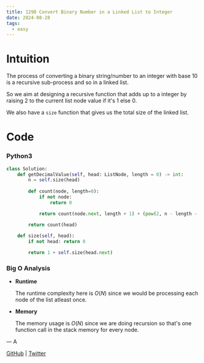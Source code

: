 ```yaml
---
title: 1290 Convert Binary Number in a Linked List to Integer
date: 2024-08-28
tags:
  - easy
---
```


# Intuition

The process of converting a binary string/number to an integer with base 10 is a recursive sub-process and so in a linked list.


So we aim at designing a recursive function that adds up to a integer by raising 2 to the current list node value if it's 1 else 0.


We also have a `size` function that gives us the total size of the linked list.

# Code

### Python3

```python
class Solution:
    def getDecimalValue(self, head: ListNode, length = 0) -> int:
        n = self.size(head)
        
        def count(node, length=0):
            if not node:
                return 0

            return count(node.next, length + 1) + (pow(2, n - length - 1) if node.val == 1 else 0)

        return count(head)
    
    def size(self, head):
        if not head: return 0

        return 1 + self.size(head.next)
```

### Big O Analysis

- **Runtime**

  The runtime complexity here is $O(N)$ since we would be processing each node of the list atleast once.

- **Memory**

  The memory usage is $O(N)$ since we are doing recursion so that's one function call in the stack memory for every node.

— A

[GitHub](https://github.com/AtharvaKamble) | [Twitter](https://twitter.com/AtharvaKamble07)
